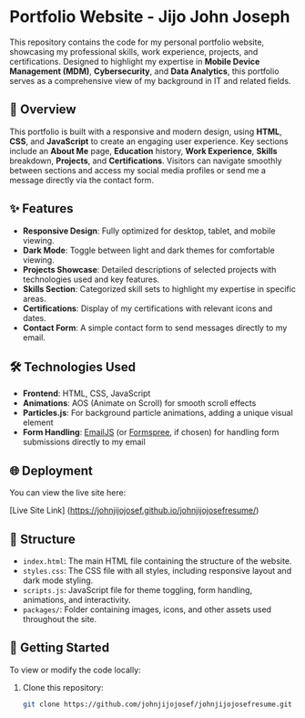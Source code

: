 # Portfolio Website - Jijo John Joseph

This repository contains the code for my personal portfolio website, showcasing my professional skills, work experience, projects, and certifications. Designed to highlight my expertise in **Mobile Device Management (MDM)**, **Cybersecurity**, and **Data Analytics**, this portfolio serves as a comprehensive view of my background in IT and related fields.

## 📄 Overview

This portfolio is built with a responsive and modern design, using **HTML**, **CSS**, and **JavaScript** to create an engaging user experience. Key sections include an **About Me** page, **Education** history, **Work Experience**, **Skills** breakdown, **Projects**, and **Certifications**. Visitors can navigate smoothly between sections and access my social media profiles or send me a message directly via the contact form.

## ✨ Features

- **Responsive Design**: Fully optimized for desktop, tablet, and mobile viewing.
- **Dark Mode**: Toggle between light and dark themes for comfortable viewing.
- **Projects Showcase**: Detailed descriptions of selected projects with technologies used and key features.
- **Skills Section**: Categorized skill sets to highlight my expertise in specific areas.
- **Certifications**: Display of my certifications with relevant icons and dates.
- **Contact Form**: A simple contact form to send messages directly to my email.

## 🛠️ Technologies Used

- **Frontend**: HTML, CSS, JavaScript
- **Animations**: AOS (Animate on Scroll) for smooth scroll effects
- **Particles.js**: For background particle animations, adding a unique visual element
- **Form Handling**: [EmailJS](https://www.emailjs.com/) (or [Formspree](https://formspree.io), if chosen) for handling form submissions directly to my email

## 🌐 Deployment

 You can view the live site here:

[Live Site Link] (https://johnjijojosef.github.io/johnjijojosefresume/)

## 📂 Structure

- `index.html`: The main HTML file containing the structure of the website.
- `styles.css`: The CSS file with all styles, including responsive layout and dark mode styling.
- `scripts.js`: JavaScript file for theme toggling, form handling, animations, and interactivity.
- `packages/`: Folder containing images, icons, and other assets used throughout the site.

## 🚀 Getting Started

To view or modify the code locally:

1. Clone this repository:
   ```bash
   git clone https://github.com/johnjijojosef/johnjijojosefresume.git
